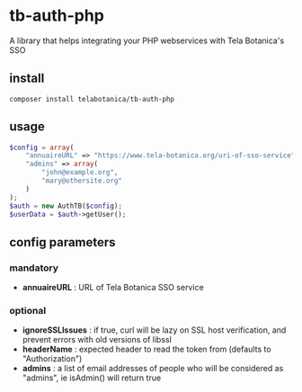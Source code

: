 # tb-auth-php
A library that helps integrating your PHP webservices with Tela Botanica's SSO

## install
```
composer install telabotanica/tb-auth-php
```

## usage
```php
$config = array(
	"annuaireURL" => "https://www.tela-botanica.org/uri-of-sso-service",
	"admins" => array(
		"john@example.org",
		"mary@othersite.org"
	)
);
$auth = new AuthTB($config);
$userData = $auth->getUser();
```

## config parameters
### mandatory
- __annuaireURL__ : URL of Tela Botanica SSO service

### optional
- __ignoreSSLIssues__ : if true, curl will be lazy on SSL host verification, and prevent errors with old versions of libssl
- __headerName__ : expected header to read the token from (defaults to "Authorization")
- __admins__ : a list of email addresses of people who will be considered as "admins", ie isAdmin() will return true

